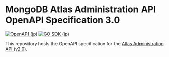 # MongoDB Atlas Administration API OpenAPI Specification 3.0
[![OpenAPI (jp)](https://img.shields.io/badge/openapi-click%20to%20preview-rgb(71%2C162%2C72)?style=for-the-badge&logo=mongodb)](https://htmlpreview.github.io/?https://github.com/mongodb/openapi/blob/main/openapi/branded-preview.html)
[![GO SDK (jp)](https://img.shields.io/badge/GO%20SDK-click%20to%20open-rgb(21%2C151%2C183)?style=for-the-badge&logo=go)](https://github.com/mongodb/atlas-sdk-go)

This repository hosts the OpenAPI specification for the [Atlas Administration API (v2.0)](https://www.mongodb.com/docs/atlas/reference/api-resources-spec/v2/).

